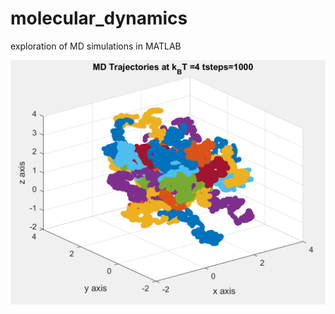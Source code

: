 # molecular_dynamics
exploration of MD simulations in MATLAB

![fig](sample_figures/3D_trajectory_sample.png?raw=true)
